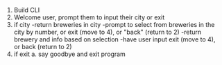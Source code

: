 1. Build CLI
2. Welcome user, prompt them to input their city or exit
3. if city
-return breweries in city
-prompt to select from breweries in the city by number, or exit (move to 4), or "back" (return to 2)
-return brewery and info based on selection
-have user input exit (move to 4), or back (return to 2)
4. if exit
  a. say goodbye and exit program
